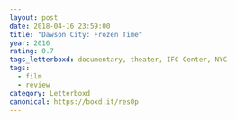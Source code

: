 ```yaml
---
layout: post 
date: 2018-04-16 23:59:00
title: "Dawson City: Frozen Time"
year: 2016
rating: 0.7
tags_letterboxd: documentary, theater, IFC Center, NYC
tags:
  - film
  - review
category: Letterboxd
canonical: https://boxd.it/res0p
---
```

